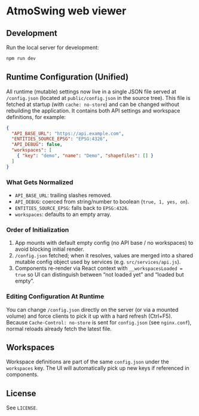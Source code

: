# AtmoSwing web viewer

## Development

Run the local server for development:

```bash
npm run dev
```

## Runtime Configuration (Unified)

All runtime (mutable) settings now live in a single JSON file served at `/config.json` (located at `public/config.json` in the source tree). This file is fetched at startup (with `cache: no-store`) and can be changed without rebuilding the application. It contains both API settings and workspace definitions, for example:

```json
{
  "API_BASE_URL": "https://api.example.com",
  "ENTITIES_SOURCE_EPSG": "EPSG:4326",
  "API_DEBUG": false,
  "workspaces": [
    { "key": "demo", "name": "Demo", "shapefiles": [] }
  ]
}
```

### What Gets Normalized
- `API_BASE_URL`: trailing slashes removed.
- `API_DEBUG`: coerced from string/number to boolean (`true, 1, yes, on`).
- `ENTITIES_SOURCE_EPSG`: falls back to `EPSG:4326`.
- `workspaces`: defaults to an empty array.

### Order of Initialization
1. App mounts with default empty config (no API base / no workspaces) to avoid blocking initial render.
2. `/config.json` fetched; when it resolves, values are merged into a shared mutable config object used by services (e.g. `src/services/api.js`).
3. Components re-render via React context with `__workspacesLoaded = true` so UI can distinguish between “not loaded yet” and “loaded but empty”.

### Editing Configuration At Runtime
You can change `/config.json` directly on the server (or via a mounted volume) and force clients to pick it up with a hard refresh (Ctrl+F5). Because `Cache-Control: no-store` is sent for `config.json` (see `nginx.conf`), normal reloads already fetch the latest file.

## Workspaces
Workspace definitions are part of the same `config.json` under the `workspaces` key. The UI will automatically pick up new keys if referenced in components.

## License
See `LICENSE`.
